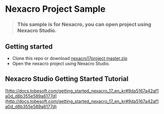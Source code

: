 # Nexacro Project Sample

> ### This sample is for Nexacro, you can open project using Nexacro Studio.

## Getting started

- Clone this repo or download [nexacro17project master.zip](https://github.com/tobehyo/nexacro17project/archive/refs/heads/master.zip)
- Open the nexacro project using Nexacro Studio.

## Nexacro Studio Getting Started Tutorial
[http://docs.tobesoft.com/getting_started_nexacro_17_en_kr#9da5167a42af1a0d_d8b355e589a6177d](http://docs.tobesoft.com/getting_started_nexacro_17_en_kr#9da5167a42af1a0d_d8b355e589a6177d)